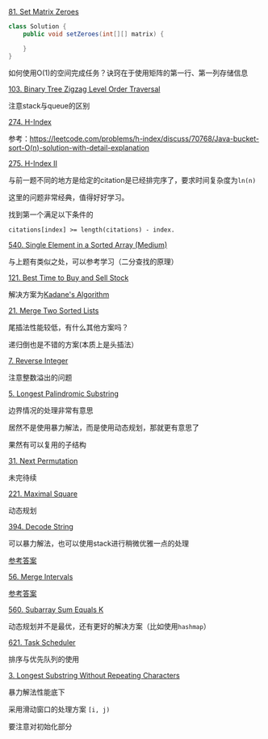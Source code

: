[81. Set Matrix Zeroes](https://leetcode.com/problems/set-matrix-zeroes/)
```java
class Solution {
    public void setZeroes(int[][] matrix) {

    }
}
```

如何使用O(1)的空间完成任务？诀窍在于使用矩阵的第一行、第一列存储信息

[103. Binary Tree Zigzag Level Order Traversal](https://leetcode.com/problems/binary-tree-zigzag-level-order-traversal/)

注意stack与queue的区别

[274. H-Index](https://leetcode.com/problems/h-index/)

参考：https://leetcode.com/problems/h-index/discuss/70768/Java-bucket-sort-O(n)-solution-with-detail-explanation

[275. H-Index II](https://leetcode.com/problems/h-index-ii/)

与前一题不同的地方是给定的citation是已经排完序了，要求时间复杂度为`ln(n)`

这里的问题非常经典，值得好好学习。

找到第一个满足以下条件的

```
citations[index] >= length(citations) - index. 
```

[540. Single Element in a Sorted Array (Medium)](https://leetcode.com/problems/single-element-in-a-sorted-array/description/)

与上题有类似之处，可以参考学习（二分查找的原理）

[121. Best Time to Buy and Sell Stock](https://leetcode.com/problems/best-time-to-buy-and-sell-stock/)

解决方案为[Kadane's Algorithm](https://leetcode.com/problems/best-time-to-buy-and-sell-stock/discuss/39038/Kadane's-Algorithm-Since-no-one-has-mentioned-about-this-so-far-%3A)

[21. Merge Two Sorted Lists](https://leetcode.com/problems/merge-two-sorted-lists/)

尾插法性能较低，有什么其他方案吗？

递归倒也是不错的方案(本质上是头插法）

[7. Reverse Integer](https://leetcode.com/problems/reverse-integer/)

注意整数溢出的问题

[5. Longest Palindromic Substring](https://leetcode.com/problems/longest-palindromic-substring/)

边界情况的处理非常有意思

居然不是使用暴力解法，而是使用动态规划，那就更有意思了

果然有可以复用的子结构

[31. Next Permutation](https://leetcode.com/problems/next-permutation/)

未完待续

[221. Maximal Square](https://leetcode.com/problems/maximal-square/)

动态规划

[394. Decode String](https://leetcode.com/problems/decode-string/)

可以暴力解法，也可以使用stack进行稍微优雅一点的处理

[参考答案](https://leetcode.com/problems/decode-string/discuss/192903/2ms-Java-Solution-with-2-stacks)

[56. Merge Intervals](https://leetcode.com/problems/merge-intervals/)

[参考答案](https://leetcode.com/problems/merge-intervals/solution/)

[560. Subarray Sum Equals K](https://leetcode.com/problems/subarray-sum-equals-k/)

动态规划并不是最优，还有更好的解决方案（比如使用`hashmap`）

[621. Task Scheduler](https://leetcode.com/problems/task-scheduler/)

排序与优先队列的使用

[3. Longest Substring Without Repeating Characters](https://leetcode.com/problems/longest-substring-without-repeating-characters/)

暴力解法性能底下

采用滑动窗口的处理方案 ```[i, j)```

要注意对初始化部分
